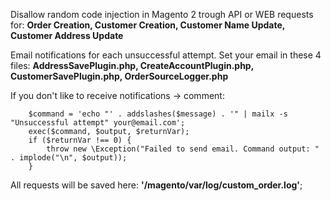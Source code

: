 Disallow random code injection in Magento 2 trough API or WEB requests for:
**Order Creation, Customer Creation, Customer Name Update, Customer Address Update**

Email notifications for each unsuccessful attempt.
Set your email in these 4 files:
    **AddressSavePlugin.php, CreateAccountPlugin.php, CustomerSavePlugin.php, OrderSourceLogger.php**
    
If you don't like to receive notifications -> comment:

        $command = 'echo "' . addslashes($message) . '" | mailx -s "Unsuccessful attempt" your@email.com';
        exec($command, $output, $returnVar);
        if ($returnVar !== 0) {
            throw new \Exception("Failed to send email. Command output: " . implode("\n", $output));
        }
All requests will be saved here:     **'/magento/var/log/custom_order.log'**;
